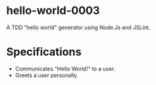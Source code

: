 # hello-world-0003
A TDD "hello world" generator using Node.Js and JSLint.

# Specifications
* Communicates "Hello World!" to a user.
* Greets a user personally.
